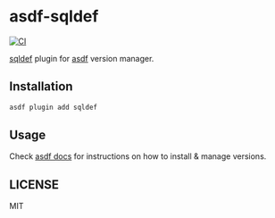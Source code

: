 # asdf-sqldef

[![CI](https://github.com/cometkim/asdf-sqldef/actions/workflows/ci.yml/badge.svg)](https://github.com/cometkim/asdf-sqldef/actions/workflows/ci.yml)

[sqldef](https://sqldef.github.io/) plugin for [asdf](https://asdf-vm.com) version manager.

## Installation

```bash
asdf plugin add sqldef
```

## Usage

Check [asdf docs](https://github.com/asdf-vm/asdf) for instructions on how to install & manage versions.

## LICENSE

MIT
